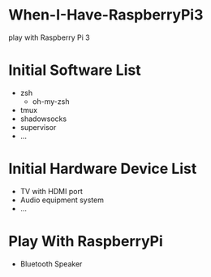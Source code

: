 # When-I-Have-RaspberryPi3
play with Raspberry Pi 3

# Initial Software List
+ zsh
    + oh-my-zsh
+ tmux
+ shadowsocks
+ supervisor
+ ...

# Initial Hardware Device List
+ TV with HDMI port
+ Audio equipment system
+ ...

# Play With RaspberryPi
+ Bluetooth Speaker
